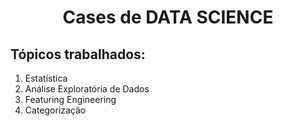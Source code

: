 <h1 align='center'>
Cases de DATA SCIENCE
</h1>

<h2> Tópicos trabalhados: </h2>
<ol>
<li> Estatística </li>
<li> Análise Exploratória de Dados </li>
<li> Featuring Engineering </li>
<li> Categorização </li>
</ol>
